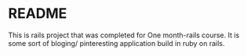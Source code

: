 # README


This is rails project that was completed for One month-rails course. 
It is some sort of bloging/ pinteresting application  build in ruby on rails.
